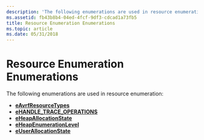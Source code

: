 ```yaml
---
description: 'The following enumerations are used in resource enumeration:'
ms.assetid: fb43b8b4-04ed-4fcf-9df3-cdcad1a73fb5
title: Resource Enumeration Enumerations
ms.topic: article
ms.date: 05/31/2018
---
```


# Resource Enumeration Enumerations

The following enumerations are used in resource enumeration:

-   [**eAvrfResourceTypes**](/windows/desktop/api/Avrfsdk/ne-avrfsdk-eavrfresourcetypes)
-   [**eHANDLE\_TRACE\_OPERATIONS**](/windows/desktop/api/Avrfsdk/ne-avrfsdk-ehandle_trace_operations)
-   [**eHeapAllocationState**](/windows/desktop/api/Avrfsdk/ne-avrfsdk-eheapallocationstate)
-   [**eHeapEnumerationLevel**](/windows/desktop/api/Avrfsdk/ne-avrfsdk-eheapenumerationlevel)
-   [**eUserAllocationState**](/windows/desktop/api/Avrfsdk/ne-avrfsdk-euserallocationstate)

 

 



